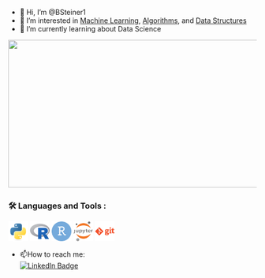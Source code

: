- 👋 Hi, I’m @BSteiner1 
- 👀 I’m interested in [Machine Learning](https://github.com/BSteiner1/Bushfire-Spread-Prevention-Solution-Challenge-2022), [Algorithms](https://github.com/BSteiner1/RodSort), and [Data Structures](https://github.com/BSteiner1/An-introduction-to-OOP)
- 🌱 I’m currently learning about Data Science

<!---
BSteiner1/BSteiner1 is a ✨ special ✨ repository because its `README.md` (this file) appears on your GitHub profile.
You can click the Preview link to take a look at your changes.
--->

<div align="left">
  <img src= "https://media.giphy.com/media/pOEbLRT4SwD35IELiQ/giphy.gif" width="600" height="300"/>
</div>
    
### :hammer_and_wrench: Languages and Tools :
<div>
  <img src="https://github.com/devicons/devicon/blob/master/icons/python/python-original.svg" title="Git" **alt="Git" width="40" height="40"/>
  <img src="https://github.com/devicons/devicon/blob/master/icons/r/r-original.svg" title="Git" **alt="Git" width="40" height="40"/>
  <img src="https://github.com/devicons/devicon/blob/master/icons/rstudio/rstudio-original.svg" title="Git" **alt="Git" width="40" height="40"/>
  <img src="https://github.com/devicons/devicon/blob/master/icons/jupyter/jupyter-original-wordmark.svg" title="Git" **alt="Git" width="40" height="40"/>
  <img src="https://github.com/devicons/devicon/blob/master/icons/git/git-plain-wordmark.svg" title="Git" **alt="Git" width="40" height="40"/>
</div>
 
 <p>
 </p>
 
- :mailbox:How to reach me:   <div id="badges"> <a href="https://www.linkedin.com/in/benjamin-steiner-100/"> <img src="https://img.shields.io/badge/LinkedIn-blue?style=for-the-badge&logo=linkedin&logoColor=white" alt="LinkedIn Badge"/></a></div>
